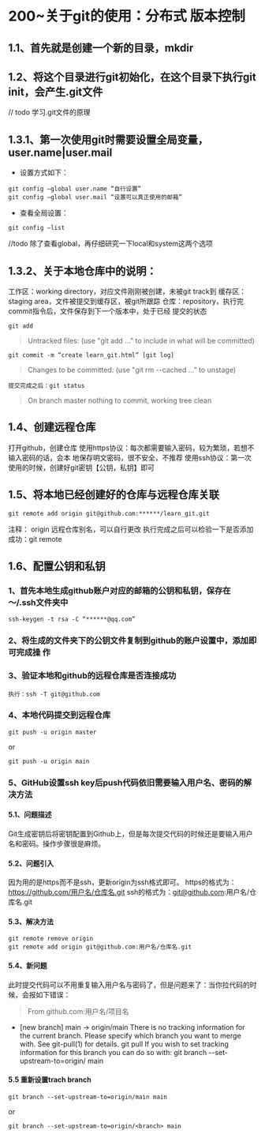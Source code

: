 # 200~关于git的使用：分布式 版本控制
## 1.1、首先就是创建一个新的目录，mkdir
## 1.2、将这个目录进行git初始化，在这个目录下执行git init，会产生.git文件
// todo 学习.git文件的原理
## 1.3.1、第一次使用git时需要设置全局变量，user.name|user.mail
- 设置方式如下：
```
git config —global user.name “自行设置”
git config —global user.mail “设置可以真正使用的邮箱”
```
- 查看全局设置：
```
git config —list
```
//todo 除了查看global，再仔细研究一下local和system这两个选项
## 1.3.2、关于本地仓库中的说明：
工作区：working directory，对应文件刚刚被创建，未被git track到
缓存区：staging area，文件被提交到缓存区，被git所跟踪
仓库：repository，执行完commit指令后，文件保存到下一个版本中，处于已经 提交的状态
```
git add
```
>Untracked files:
>(use "git add <file>..." to include in what will be committed)
```
git commit -m “create learn_git.html” [git log]
```
>Changes to be committed:
>(use "git rm --cached <file>..." to unstage)
```
提交完成之后：git status
```
>On branch master
>nothing to commit, working tree clean
## 1.4、创建远程仓库
打开github，创建仓库
使用https协议：每次都需要输入密码，较为繁琐，若想不输入密码的话，会本 地保存明文密码，很不安全，不推荐
使用ssh协议：第一次使用的时候，创建好git密钥【公钥，私钥】即可
## 1.5、将本地已经创建好的仓库与远程仓库关联
```
git remote add origin git@github.com:******/learn_git.git
```
注释： origin 远程仓库别名，可以自行更改
执行完成之后可以检验一下是否添加成功：git remote
## 1.6、配置公钥和私钥
### 1、首先本地生成github账户对应的邮箱的公钥和私钥，保存在～/.ssh文件夹中
```
ssh-keygen -t rsa -C “******@qq.com”
```
### 2、将生成的文件夹下的公钥文件复制到github的账户设置中，添加即可完成操 作
### 3、验证本地和github的远程仓库是否连接成功
```
执行：ssh -T git@github.com
```
### 4、本地代码提交到远程仓库
```
git push -u origin master
```
or 
```
git push -u origin main
```
### 5、GitHub设置ssh key后push代码依旧需要输入用户名、密码的解决方法
#### 5.1、问题描述
 Git生成密钥后将密钥配置到Github上，但是每次提交代码的时候还是要输入用户名和密码。操作步骤很是麻烦。
#### 5.2、问题引入
因为用的是https而不是ssh，更新origin为ssh格式即可。
https的格式为：https://github.com/用户名/仓库名.git
ssh的格式为：git@github.com:用户名/仓库名.git
#### 5.3、解决方法
```
git remote remove origin
git remote add origin git@github.com:用户名/仓库名.git
```
#### 5.4、新问题
此时提交代码可以不用重复输入用户名与密码了，但是问题来了：当你拉代码的时候，会报如下错误：
>From github.com:用户名/项目名
 * [new branch]      main       -> origin/main
There is no tracking information for the current branch.
Please specify which branch you want to merge with.
See git-pull(1) for details.
    git pull <remote> <branch>
If you wish to set tracking information for this branch you can do so with:
    git branch --set-upstream-to=origin/<branch> main
#### 5.5 重新设置trach branch
```
git branch --set-upstream-to=origin/main main
```
or 
```
git branch --set-upstream-to=origin/<branch> main
```
